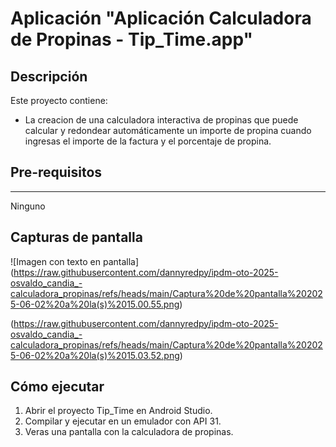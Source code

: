 # Aplicación "Aplicación Calculadora de Propinas - Tip_Time.app"

## Descripción

Este proyecto contiene:
- La creacion de una calculadora interactiva de propinas que puede calcular y redondear automáticamente un importe de propina cuando ingresas el importe de la factura y el porcentaje de propina.
  
## Pre-requisitos
--------------
Ninguno 

## Capturas de pantalla

![Imagen con texto en pantalla] (https://raw.githubusercontent.com/dannyredpy/ipdm-oto-2025-osvaldo_candia_-calculadora_propinas/refs/heads/main/Captura%20de%20pantalla%202025-06-02%20a%20la(s)%2015.00.55.png)

(https://raw.githubusercontent.com/dannyredpy/ipdm-oto-2025-osvaldo_candia_-calculadora_propinas/refs/heads/main/Captura%20de%20pantalla%202025-06-02%20a%20la(s)%2015.03.52.png)


## Cómo ejecutar
1. Abrir el proyecto Tip_Time en Android Studio.
2. Compilar y ejecutar en un emulador con API 31.
3. Veras una pantalla con la calculadora de propinas.
